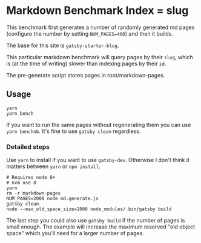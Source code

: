 # Markdown Benchmark Index = slug

This benchmark first generates a number of randomly generated md pages (configure the number by setting `NUM_PAGES=400`) and then it builds.

The base for this site is `gatsby-starter-blog`.

This particular markdown benchmark will query pages by their `slug`, which is (at the time of writing) slower than indexing pages by their `id`.

The pre-generate script stores pages in root/markdown-pages.

## Usage

```shell
yarn
yarn bench
```

If you want to run the same pages without regenerating them you can use `yarn benchnb`. It's fine to use `gatsby clean` regardless.

### Detailed steps

Use `yarn` to install if you want to use `gatsby-dev`. Otherwise I don't think it matters between `yarn` or `npm install`.

```shell
# Requires node 8+
# nvm use 8
yarn
rm -r markdown-pages
NUM_PAGES=2000 node md.generate.js
gatsby clean
node --max_old_space_size=2000 node_modules/.bin/gatsby build
```

The last step you could also use `gatsby build` if the number of pages is small enough. The example will increase the maximum reserved "old object space" which you'll need for a larger number of pages.
